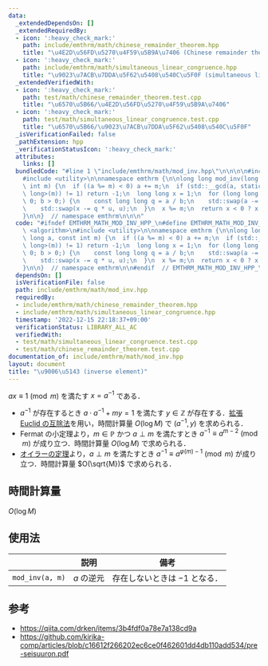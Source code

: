 ```yaml
---
data:
  _extendedDependsOn: []
  _extendedRequiredBy:
  - icon: ':heavy_check_mark:'
    path: include/emthrm/math/chinese_remainder_theorem.hpp
    title: "\u4E2D\u56FD\u5270\u4F59\u5B9A\u7406 (Chinese remainder theorem)"
  - icon: ':heavy_check_mark:'
    path: include/emthrm/math/simultaneous_linear_congruence.hpp
    title: "\u9023\u7ACB\u7DDA\u5F62\u5408\u540C\u5F0F (simultaneous linear congruence)"
  _extendedVerifiedWith:
  - icon: ':heavy_check_mark:'
    path: test/math/chinese_remainder_theorem.test.cpp
    title: "\u6570\u5B66/\u4E2D\u56FD\u5270\u4F59\u5B9A\u7406"
  - icon: ':heavy_check_mark:'
    path: test/math/simultaneous_linear_congruence.test.cpp
    title: "\u6570\u5B66/\u9023\u7ACB\u7DDA\u5F62\u5408\u540C\u5F0F"
  _isVerificationFailed: false
  _pathExtension: hpp
  _verificationStatusIcon: ':heavy_check_mark:'
  attributes:
    links: []
  bundledCode: "#line 1 \"include/emthrm/math/mod_inv.hpp\"\n\n\n\n#include <algorithm>\n\
    #include <utility>\n\nnamespace emthrm {\n\nlong long mod_inv(long long a, const\
    \ int m) {\n  if ((a %= m) < 0) a += m;\n  if (std::__gcd(a, static_cast<long\
    \ long>(m)) != 1) return -1;\n  long long x = 1;\n  for (long long b = m, u =\
    \ 0; b > 0;) {\n    const long long q = a / b;\n    std::swap(a -= q * b, b);\n\
    \    std::swap(x -= q * u, u);\n  }\n  x %= m;\n  return x < 0 ? x + m : x;\n\
    }\n\n}  // namespace emthrm\n\n\n"
  code: "#ifndef EMTHRM_MATH_MOD_INV_HPP_\n#define EMTHRM_MATH_MOD_INV_HPP_\n\n#include\
    \ <algorithm>\n#include <utility>\n\nnamespace emthrm {\n\nlong long mod_inv(long\
    \ long a, const int m) {\n  if ((a %= m) < 0) a += m;\n  if (std::__gcd(a, static_cast<long\
    \ long>(m)) != 1) return -1;\n  long long x = 1;\n  for (long long b = m, u =\
    \ 0; b > 0;) {\n    const long long q = a / b;\n    std::swap(a -= q * b, b);\n\
    \    std::swap(x -= q * u, u);\n  }\n  x %= m;\n  return x < 0 ? x + m : x;\n\
    }\n\n}  // namespace emthrm\n\n#endif  // EMTHRM_MATH_MOD_INV_HPP_\n"
  dependsOn: []
  isVerificationFile: false
  path: include/emthrm/math/mod_inv.hpp
  requiredBy:
  - include/emthrm/math/chinese_remainder_theorem.hpp
  - include/emthrm/math/simultaneous_linear_congruence.hpp
  timestamp: '2022-12-15 22:18:37+09:00'
  verificationStatus: LIBRARY_ALL_AC
  verifiedWith:
  - test/math/simultaneous_linear_congruence.test.cpp
  - test/math/chinese_remainder_theorem.test.cpp
documentation_of: include/emthrm/math/mod_inv.hpp
layout: document
title: "\u9006\u5143 (inverse element)"
---
```


$ax \equiv 1 \pmod{m}$ を満たす $x = a^{-1}$ である．
- $a^{-1}$ が存在するとき $a \cdot a^{-1} + my = 1$ を満たす $y \in \mathbb{Z}$ が存在する．[拡張 Euclid の互除法](ext_gcd.md)を用い，時間計算量 $O(\log{M})$ で $(a^{-1}, y)$ を求められる．
- Fermat の小定理より，$m \in \mathbb{P}$ かつ $a \perp m$ を満たすとき $a^{-1} \equiv a^{m - 2} \pmod{m}$ が成り立つ．時間計算量 $O(\log{M})$ で求められる．
- [オイラーの定理](euler_phi/euler_phi.md###オイラーの定理)より，$a \perp m$ を満たすとき $a^{-1} \equiv a^{\varphi(m) - 1} \pmod{m}$ が成り立つ．時間計算量 $O(\sqrt{M})$ で求められる．


## 時間計算量

$O(\log{M})$


## 使用法

||説明|備考|
|:--:|:--:|:--:|
|`mod_inv(a, m)`|$a$ の逆元|存在しないときは $-1$ となる．|


## 参考

- https://qiita.com/drken/items/3b4fdf0a78e7a138cd9a
- https://github.com/kirika-comp/articles/blob/c16612f266202ec6ce0f462601dd4db110add534/pre-seisuuron.pdf
